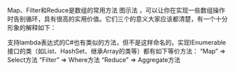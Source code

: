 Map、Filter和Reduce是数组的常用方法 图示法
，可以让你在实现一些数组操作时告别循环，具有很高的实用价值。它们三个的意义大家应该都清楚，有一个十分形象的解释如下：
 

支持lambda表达式的C#也有类似的方法，但不是这样命名的。实现IEnumerable接口的类（如List、HashSet、继承Array的类等）都有如下等价方法：
“Map” => Select方法
“Filter” => Where方法
“Reduce” => Aggregate方法

